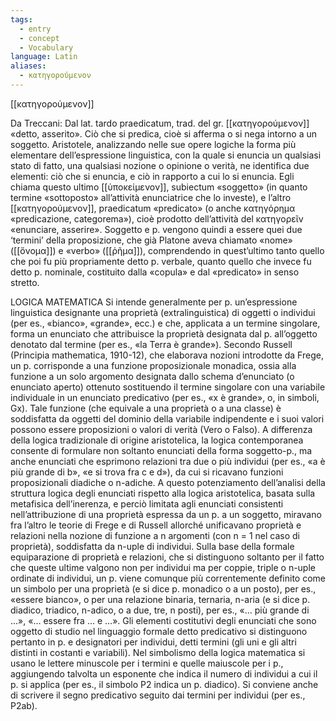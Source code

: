 ```yaml
---
tags:
  - entry
  - concept
  - Vocabulary
language: Latin
aliases:
  - κατηγορούμενον
---
```

[[κατηγορούμενον]]

Da Treccani:
Dal lat. tardo praedicatum, trad. del gr. [[κατηγορούμενον]] «detto, asserito». Ciò che si predica, cioè si afferma o si nega intorno a un soggetto. Aristotele, analizzando nelle sue opere logiche la forma più elementare dell’espressione linguistica, con la quale si enuncia un qualsiasi stato di fatto, una qualsiasi nozione o opinione o verità, ne identifica due elementi: ciò che si enuncia, e ciò in rapporto a cui lo si enuncia. Egli chiama questo ultimo [[ὑποκείμενον]], subiectum «soggetto» (in quanto termine «sottoposto» all’attività enunciatrice che lo investe), e l’altro [[κατηγορούμενον]], praedicatum «predicato» (o anche κατηγόρημα «predicazione, categorema»), cioè prodotto dell’attività del κατηγορεῖν «enunciare, asserire». Soggetto e p. vengono quindi a essere quei due ‘termini’ della proposizione, che già Platone aveva chiamato «nome» ([[ὄνομα]]) e «verbo» ([[ῥῆμα]]), comprendendo in quest’ultimo tanto quello che poi fu più propriamente detto p. verbale, quanto quello che invece fu detto p. nominale, costituito dalla «copula» e dal «predicato» in senso stretto.

LOGICA MATEMATICA
Si intende generalmente per p. un’espressione linguistica designante una proprietà (extralinguistica) di oggetti o individui (per es., «bianco», «grande», ecc.) e che, applicata a un termine singolare, forma un enunciato che attribuisce la proprietà designata dal p. all’oggetto denotato dal termine (per es., «la Terra è grande»). Secondo Russell (Principia mathematica, 1910-12), che elaborava nozioni introdotte da Frege, un p. corrisponde a una funzione proposizionale monadica, ossia alla funzione a un solo argomento designata dallo schema d’enunciato (o enunciato aperto) ottenuto sostituendo il termine singolare con una variabile individuale in un enunciato predicativo (per es., «x è grande», o, in simboli, Gx). Tale funzione (che equivale a una proprietà o a una classe) è soddisfatta da oggetti del dominio della variabile indipendente e i suoi valori possono essere proposizioni o valori di verità (Vero o Falso). A differenza della logica tradizionale di origine aristotelica, la logica contemporanea consente di formulare non soltanto enunciati della forma soggetto-p., ma anche enunciati che esprimono relazioni tra due o più individui (per es., «a è più grande di b», «e si trova fra c e d»), da cui si ricavano funzioni proposizionali diadiche o n-adiche. A questo potenziamento dell’analisi della struttura logica degli enunciati rispetto alla logica aristotelica, basata sulla metafisica dell’inerenza, e perciò limitata agli enunciati consistenti nell’attribuzione di una proprietà espressa da un p. a un soggetto, miravano fra l’altro le teorie di Frege e di Russell allorché unificavano proprietà e relazioni nella nozione di funzione a n argomenti (con n = 1 nel caso di proprietà), soddisfatta da n-uple di individui. Sulla base della formale equiparazione di proprietà e relazioni, che si distinguono soltanto per il fatto che queste ultime valgono non per individui ma per coppie, triple o n-uple ordinate di individui, un p. viene comunque più correntemente definito come un simbolo per una proprietà (e si dice p. monadico o a un posto), per es., «essere bianco», o per una relazione binaria, ternaria, n-aria (e si dice p. diadico, triadico, n-adico, o a due, tre, n posti), per es., «... più grande di ...», «... essere fra ... e ...». Gli elementi costitutivi degli enunciati che sono oggetto di studio nel linguaggio formale detto predicativo si distinguono pertanto in p. e designatori per individui, detti termini (gli uni e gli altri distinti in costanti e variabili). Nel simbolismo della logica matematica si usano le lettere minuscole per i termini e quelle maiuscole per i p., aggiungendo talvolta un esponente che indica il numero di individui a cui il p. si applica (per es., il simbolo P2 indica un p. diadico). Si conviene anche di scrivere il segno predicativo seguito dai termini per individui (per es., P2ab).